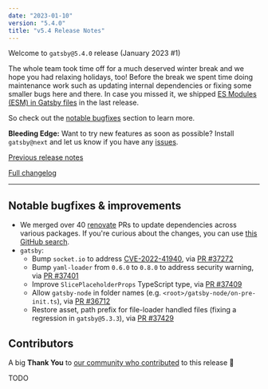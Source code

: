 ```yaml
---
date: "2023-01-10"
version: "5.4.0"
title: "v5.4 Release Notes"
---
```


Welcome to `gatsby@5.4.0` release (January 2023 #1)

The whole team took time off for a much deserved winter break and we hope you had relaxing holidays, too! Before the break we spent time doing maintenance work such as updating internal dependencies or fixing some smaller bugs here and there. In case you missed it, we shipped [ES Modules (ESM) in Gatsby files](/docs/reference/release-notes/v5.3#es-modules-esm-in-gatsby-files) in the last release.

So check out the [notable bugfixes](#notable-bugfixes--improvements) section to learn more.

**Bleeding Edge:** Want to try new features as soon as possible? Install `gatsby@next` and let us know if you have any [issues](https://github.com/gatsbyjs/gatsby/issues).

[Previous release notes](/docs/reference/release-notes/v5.3)

[Full changelog][full-changelog]

---

## Notable bugfixes & improvements

- We merged over 40 [renovate](https://www.mend.io/free-developer-tools/renovate/) PRs to update dependencies across various packages. If you're curious about the changes, you can use [this GitHub search](https://github.com/gatsbyjs/gatsby/pulls?q=is%3Apr+sort%3Aupdated-desc+author%3Aapp%2Frenovate+merged%3A2022-12-08..2023-01-05).
- `gatsby`:
  - Bump `socket.io` to address [CVE-2022-41940](https://github.com/advisories/GHSA-r7qp-cfhv-p84w), via [PR #37272](https://github.com/gatsbyjs/gatsby/pull/37272)
  - Bump `yaml-loader` from `0.6.0` to `0.8.0` to address security warning, via [PR #37401](https://github.com/gatsbyjs/gatsby/pull/37401)
  - Improve `SlicePlaceholderProps` TypeScript type, via [PR #37409](https://github.com/gatsbyjs/gatsby/pull/37409)
  - Allow `gatsby-node` in folder names (e.g. `<root>/gatsby-node/on-pre-init.ts`), via [PR #36712](https://github.com/gatsbyjs/gatsby/pull/36712)
  - Restore asset, path prefix for file-loader handled files (fixing a regression in `gatsby@5.3.3`), via [PR #37429](https://github.com/gatsbyjs/gatsby/pull/37429)

## Contributors

A big **Thank You** to [our community who contributed][full-changelog] to this release 💜

TODO

[full-changelog]: https://github.com/gatsbyjs/gatsby/compare/gatsby@5.4.0-next.0...gatsby@5.4.0
